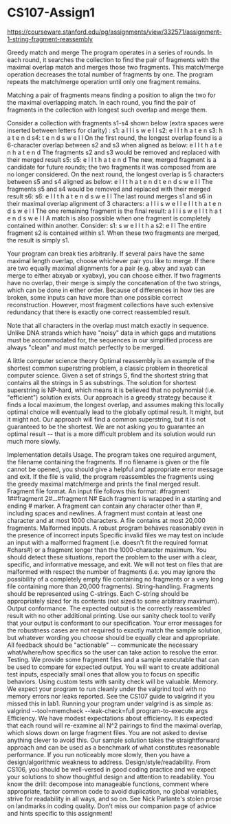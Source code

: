 CS107-Assign1
=============
https://courseware.stanford.edu/pg/assignments/view/332571/assignment-1-string-fragment-reassembly

Greedy match and merge
The program operates in a series of rounds. In each round, it searches the collection to find the pair of fragments with the maximal overlap match and merges those two fragments. This match/merge operation decreases the total number of fragments by one. The program repeats the match/merge operation until only one fragment remains.

Matching a pair of fragments means finding a position to align the two for the maximal overlapping match. In each round, you find the pair of fragments in the collection with longest such overlap and merge them.

Consider a collection with fragments s1-s4 shown below (extra spaces were inserted between letters for clarity) :
s1:   a l l   i s   w e l l
s2:   e l l   t h a t   e n
s3:   h a t   e n d
s4:   t   e n d s   w e l l
On the first round, the longest overlap found is a 6-character overlap between s2 and s3 when aligned as below:
     e l l   t h a t   e n
               h a t   e n d 
The fragments s2 and s3 would be removed and replaced with their merged result s5:
s5:  e l l   t h a t   e n d 
The new, merged fragment is a candidate for future rounds; the two fragments it was composed from are no longer considered. On the next round, the longest overlap is 5 characters between s5 and s4 aligned as below:
     e l l   t h a t   e n d
                   t   e n d s   w e l l
The fragments s5 and s4 would be removed and replaced with their merged result s6:
s6:  e l l   t h a t   e n d s   w e l l
The last round merges s1 and s6 in their maximal overlap alignment of 3 characters:
      a l l   i s   w e l l
                      e l l   t h a t   e n d s   w e l l
The one remaining fragment is the final result:
      a l l   i s   w e l l   t h a t   e n d s   w e l l
A match is also possible when one fragment is completely contained within another. Consider:
s1:    s   w e l l   t  h  a
s2:    e l l
The entire fragment s2 is contained within s1. When these two fragments are merged, the result is simply s1.

Your program can break ties arbitrarily. If several pairs have the same maximal length overlap, choose whichever pair you like to merge. If there are two equally maximal alignments for a pair (e.g. abxy and xyab can merge to either abxyab or xyabxy), you can choose either. If two fragments have no overlap, their merge is simply the concatenation of the two strings, which can be done in either order. Because of differences in how ties are broken, some inputs can have more than one possible correct reconstruction. However, most fragment collections have such extensive redundancy that there is exactly one correct reassembled result.
 
Note that all characters in the overlap must match exactly in sequence. Unlike DNA strands which have "noisy" data in which gaps and mutations must be accommodated for, the sequences in our simplified process are always "clean" and must match perfectly to be merged.
 
A little computer science theory
Optimal reassembly is an example of the shortest common superstring problem, a classic problem in theoretical computer science. Given a set of strings S, find the shortest string that contains all the strings in S as substrings. The solution for shortest superstring is NP-hard, which means it is believed that no polynomial (i.e. "efficient") solution exists. Our approach is a greedy strategy because it finds a local maximum, the longest overlap, and assumes making this locally optimal choice will eventually lead to the globally optimal result. It might, but it might not. Our approach will find a common superstring, but it is not guaranteed to be the shortest. We are not asking you to guarantee an optimal result -- that is a more difficult problem and its solution would run much more slowly. 

Implementation details
Usage. The program takes one required argument, the filename containing the fragments. If no filename is given or the file cannot be opened, you should give a helpful and appropriate error message and exit. If the file is valid, the program reassembles the fragments using the greedy maximal match/merge and prints the final merged result.
Fragment file format. An input file follows this format:
#fragment 1##fragment 2#...#fragment N#
Each fragment is wrapped in a starting and ending # marker. A fragment can contain any character other than #, including spaces and newlines. A fragment must contain at least one character and at most 1000 characters. A file contains at most 20,000 fragments.
Malformed inputs. A robust program behaves reasonably even in the presence of incorrect inputs  Specific invalid files we may test on include an input with a malformed fragment (i.e. doesn't fit the required format #chars#) or a fragment longer than the 1000-character maximum. You should detect these situations, report the problem to the user with a clear, specific, and informative message, and exit.  We will not test on files that are malformed with respect the number of fragments (i.e. you may ignore the possibility of a completely empty file containing no fragments or a very long file containing more than 20,000 fragments).
String-handling. Fragments should be represented using C-strings. Each C-string should be appropriately sized for its contents (not sized to some arbitrary maximum).
Output conformance. The expected output is the correctly reassembled result with no other additional printing. Use our sanity check tool to verify that your output is conformant to our specification. Your error messages for the robustness cases are not required to exactly match the sample solution, but whatever wording you choose should be equally clear and appropriate.  All feedback should be "actionable" -- communicate the necessary what/where/how specifics so the user can take action to resolve the error.
Testing. We provide some fragment files and a sample executable that can be used to compare for expected output. You will want to create additional test inputs, especially small ones that allow you to focus on specific behaviors. Using custom tests with sanity check will be valuable.
Memory.  We expect your program to run cleanly under the valgrind tool with no memory errors nor leaks reported. See the CS107 guide to valgrind if you missed this in lab1. Running your program under valgrind is as simple as:
	valgrind --tool=memcheck --leak-check=full program-to-execute args
Efficiency. We have modest expectations about efficiency. It is expected that each round will re-examine all N^2 pairings to find the maximal overlap, which slows down on large fragment files. You are not asked to devise anything clever to avoid this. Our sample solution takes the straightforward approach and can be used as a benchmark of what constitutes reasonable performance.  If you run noticeably more slowly, then you have a design/algorithmic weakness to address. 
Design/style/readability. From CS106, you should be well-versed in good coding practice and we expect your solutions to show thoughtful design and attention to readability. You know the drill: decompose into manageable functions, comment where appropriate, factor common code to avoid duplication, no global variables, strive for readability in all ways, and so on. See Nick Parlante's stolen prose on landmarks in coding quality.
Don't miss our companion page of advice and hints specific to this assignment!
